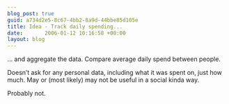 ```yaml
---
blog_post: true
guid: a734d2e5-8c67-4bb2-8a9d-44bbe85d105e
title: Idea - Track daily spending...
date:       2006-01-12 10:16:58 +00:00
layout: blog
---
```


… and aggregate the data. Compare average daily spend between people.

Doesn’t ask for any personal data, including what it was spent on, just
how much. May or (most likely) may not be useful in a social kinda way.

Probably not.
